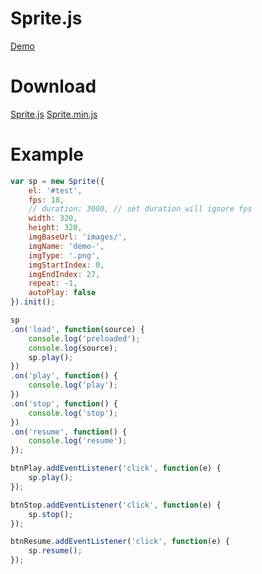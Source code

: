 # Sprite.js
[Demo](https://cgh20xx.github.io/Sprite/)

# Download
[Sprite.js](https://cgh20xx.github.io/Sprite/dist/js/Sprite.js)
[Sprite.min.js](https://cgh20xx.github.io/Sprite/dist/js/Sprite.min.js)

# Example
```javascript
var sp = new Sprite({
    el: '#test',
    fps: 18,
    // duration: 3000, // set duration will ignore fps
    width: 320,
    height: 320,
    imgBaseUrl: 'images/',
    imgName: 'demo-',
    imgType: '.png',
    imgStartIndex: 0,
    imgEndIndex: 27,
    repeat: -1,
    autoPlay: false
}).init();

sp
.on('load', function(source) {
    console.log('preloaded');
    console.log(source);
    sp.play();
})
.on('play', function() {
    console.log('play');
})
.on('stop', function() {
    console.log('stop');
})
.on('resume', function() {
    console.log('resume');
});

btnPlay.addEventListener('click', function(e) {
    sp.play();
});

btnStop.addEventListener('click', function(e) {
    sp.stop();
});

btnResume.addEventListener('click', function(e) {
    sp.resume();
});
```